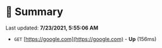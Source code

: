 # 📖 Summary
Last updated: **7/23/2021, 5:55:06 AM**

- `GET` [https://google.com](https://google.com) - **Up** (156ms)
